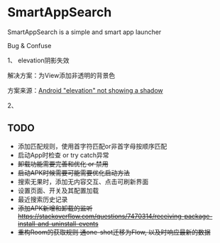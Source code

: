 # SmartAppSearch

SmartAppSearch is a simple and smart app launcher



Bug & Confuse

1、 elevation阴影失效

解决方案：为View添加非透明的背景色

方案来源：[Android "elevation" not showing a shadow](https://stackoverflow.com/questions/27477371/android-elevation-not-showing-a-shadow)



2、 

## TODO

- 添加匹配规则，使用首字符匹配or非首字母按顺序匹配
- 启动App时检查 or try catch异常
- ~~卸载功能需要完善和优化 or 禁用~~
- ~~启动APK时候需要可能需要优化启动方法~~
- 搜索无果时，添加无内容交互、点击可刷新界面
- 设置页面、开关及其配置加载
- 最近搜索历史记录
- ~~添加APK新增和卸载的监听 https://stackoverflow.com/questions/7470314/receiving-package-install-and-uninstall-events~~
- ~~重构Room的获取规则 通one-shot迁移为Flow, 以及时响应最新的数据~~